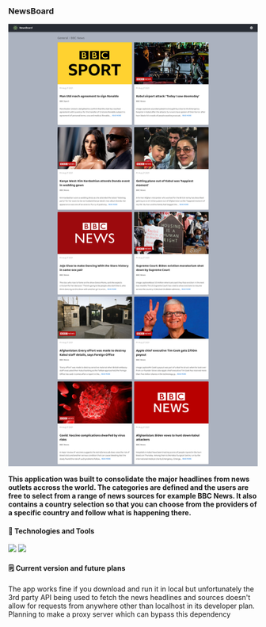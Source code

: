 ### NewsBoard
![NewsBoard](screenshot.png)

**This application was built to consolidate the major headlines from news outlets accross the world. The categories are defined and the users are free to select from a range of news sources for example BBC News. It also contains a country selection so that you can choose from the providers of a specific country and follow what is happening there.**

#### :wrench: Technologies and Tools
![](https://img.shields.io/badge/Code-React-informational?style=flat&logo=react&logoColor=white&color=2bbc8a) ![](https://img.shields.io/badge/Design-MaterialUI-informational?style=flat&logo=materialui&logoColor=white&color=2bbc8a)

#### :spiral_notepad: Current version and future plans
The app works fine if you download and run it in local but unfortunately the 3rd party API being used to fetch the news headlines and sources doesn't allow for requests from anywhere other than localhost in its developer plan. Planning to make a proxy server which can bypass this dependency